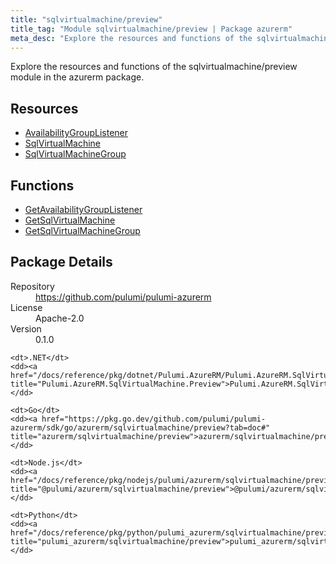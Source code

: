 ```yaml
---
title: "sqlvirtualmachine/preview"
title_tag: "Module sqlvirtualmachine/preview | Package azurerm"
meta_desc: "Explore the resources and functions of the sqlvirtualmachine/preview module in the azurerm package."
---
```


<!-- WARNING: this file was generated by Pulumi Docs Generator. -->
<!-- Do not edit by hand unless you're certain you know what you are doing! -->

Explore the resources and functions of the sqlvirtualmachine/preview module in the azurerm package.

<h2 id="resources">Resources</h2>
<ul class="api">
    <li><a href="availabilitygrouplistener" title="AvailabilityGroupListener"><span class="symbol resource"></span>AvailabilityGroupListener</a></li>
    <li><a href="sqlvirtualmachine" title="SqlVirtualMachine"><span class="symbol resource"></span>SqlVirtualMachine</a></li>
    <li><a href="sqlvirtualmachinegroup" title="SqlVirtualMachineGroup"><span class="symbol resource"></span>SqlVirtualMachineGroup</a></li>
</ul>

<h2 id="functions">Functions</h2>
<ul class="api">
    <li><a href="getavailabilitygrouplistener" title="GetAvailabilityGroupListener"><span class="symbol function"></span>GetAvailabilityGroupListener</a></li>
    <li><a href="getsqlvirtualmachine" title="GetSqlVirtualMachine"><span class="symbol function"></span>GetSqlVirtualMachine</a></li>
    <li><a href="getsqlvirtualmachinegroup" title="GetSqlVirtualMachineGroup"><span class="symbol function"></span>GetSqlVirtualMachineGroup</a></li>
</ul>

<h2 id="package-details">Package Details</h2>
<dl class="package-details">
	<dt>Repository</dt>
	<dd><a href="https://github.com/pulumi/pulumi-azurerm">https://github.com/pulumi/pulumi-azurerm</a></dd>
	<dt>License</dt>
	<dd>Apache-2.0</dd>
	<dt>Version</dt>
	<dd>0.1.0</dd>
</dl>



<dl class="tabular">

    <dt>.NET</dt>
    <dd><a href="/docs/reference/pkg/dotnet/Pulumi.AzureRM/Pulumi.AzureRM.SqlVirtualMachine.Preview.html" title="Pulumi.AzureRM.SqlVirtualMachine.Preview">Pulumi.AzureRM.SqlVirtualMachine.Preview</a></dd>

    <dt>Go</dt>
    <dd><a href="https://pkg.go.dev/github.com/pulumi/pulumi-azurerm/sdk/go/azurerm/sqlvirtualmachine/preview?tab=doc#" title="azurerm/sqlvirtualmachine/preview">azurerm/sqlvirtualmachine/preview</a></dd>

    <dt>Node.js</dt>
    <dd><a href="/docs/reference/pkg/nodejs/pulumi/azurerm/sqlvirtualmachine/preview/#" title="@pulumi/azurerm/sqlvirtualmachine/preview">@pulumi/azurerm/sqlvirtualmachine/preview</a></dd>

    <dt>Python</dt>
    <dd><a href="/docs/reference/pkg/python/pulumi_azurerm/sqlvirtualmachine/preview" title="pulumi_azurerm/sqlvirtualmachine/preview">pulumi_azurerm/sqlvirtualmachine/preview</a></dd>

</dl>

